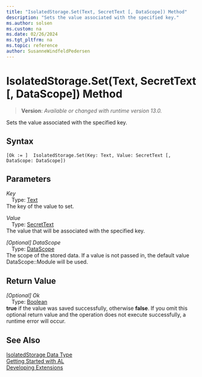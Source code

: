```yaml
---
title: "IsolatedStorage.Set(Text, SecretText [, DataScope]) Method"
description: "Sets the value associated with the specified key."
ms.author: solsen
ms.custom: na
ms.date: 02/26/2024
ms.tgt_pltfrm: na
ms.topic: reference
author: SusanneWindfeldPedersen
---
```

[//]: # (START>DO_NOT_EDIT)
[//]: # (IMPORTANT:Do not edit any of the content between here and the END>DO_NOT_EDIT.)
[//]: # (Any modifications should be made in the .xml files in the ModernDev repo.)
# IsolatedStorage.Set(Text, SecretText [, DataScope]) Method
> **Version**: _Available or changed with runtime version 13.0._

Sets the value associated with the specified key.


## Syntax
```AL
[Ok := ]  IsolatedStorage.Set(Key: Text, Value: SecretText [, DataScope: DataScope])
```
## Parameters
*Key*  
&emsp;Type: [Text](../text/text-data-type.md)  
The key of the value to set.  

*Value*  
&emsp;Type: [SecretText](../secrettext/secrettext-data-type.md)  
The value that will be associated with the specified key.  

*[Optional] DataScope*  
&emsp;Type: [DataScope](../datascope/datascope-option.md)  
The scope of the stored data. If a value is not passed in, the default value DataScope::Module will be used.  


## Return Value
*[Optional] Ok*  
&emsp;Type: [Boolean](../boolean/boolean-data-type.md)  
**true** if the value was saved successfully, otherwise **false**. If you omit this optional return value and the operation does not execute successfully, a runtime error will occur.  


[//]: # (IMPORTANT: END>DO_NOT_EDIT)
## See Also
[IsolatedStorage Data Type](isolatedstorage-data-type.md)  
[Getting Started with AL](../../devenv-get-started.md)  
[Developing Extensions](../../devenv-dev-overview.md)